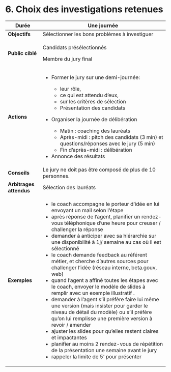 # 6. Choix des investigations retenues

| **Durée**               | **Une journée**                                                                                                                                                                                                                                                                                                                                                                                                                                                                                                                                                                                                                                                                                                                                                                                                                                                                                                                                                                                                                                            |
| ----------------------- | ---------------------------------------------------------------------------------------------------------------------------------------------------------------------------------------------------------------------------------------------------------------------------------------------------------------------------------------------------------------------------------------------------------------------------------------------------------------------------------------------------------------------------------------------------------------------------------------------------------------------------------------------------------------------------------------------------------------------------------------------------------------------------------------------------------------------------------------------------------------------------------------------------------------------------------------------------------------------------------------------------------------------------------------------------------- |
| **Objectifs**           | Sélectionner les bons problèmes à investiguer                                                                                                                                                                                                                                                                                                                                                                                                                                                                                                                                                                                                                                                                                                                                                                                                                                                                                                                                                                                                              |
| **Public ciblé**        | <p>Candidats présélectionnés</p><p>Membre du jury final</p>                                                                                                                                                                                                                                                                                                                                                                                                                                                                                                                                                                                                                                                                                                                                                                                                                                                                                                                                                                                                |
| **Actions**             | <ul><li><p>Former le jury sur une demi-journée:</p><ul><li>leur rôle,</li><li>ce qui est attendu d’eux,</li><li>sur les critères de sélection</li><li>Présentation des candidats</li></ul></li><li><p>Organiser la journée de délibération</p><ul><li>Matin : coaching des lauréats</li><li>Après-midi : pitch des candidats (3 min) et questions/réponses avec le jury (5 min)</li><li>Fin d’après-midi : délibération</li></ul></li><li>Annonce des résultats</li></ul>                                                                                                                                                                                                                                                                                                                                                                                                                                                                                                                                                                                  |
| **Conseils**            | Le jury ne doit pas être composé de plus de 10 personnes.                                                                                                                                                                                                                                                                                                                                                                                                                                                                                                                                                                                                                                                                                                                                                                                                                                                                                                                                                                                                  |
| **Arbitrages attendus** | Sélection des lauréats                                                                                                                                                                                                                                                                                                                                                                                                                                                                                                                                                                                                                                                                                                                                                                                                                                                                                                                                                                                                                                     |
| **Exemples**            | <ul><li>le coach accompagne le porteur d’idée en lui envoyant un mail selon l’étape</li><li>après réponse de l’agent, planifier un rendez-vous téléphonique d’une heure pour creuser / challenger la réponse</li><li>demander à anticiper avec sa hiérarchie sur une disponibilité à 1j/ semaine au cas où il est sélectionné</li><li>le coach demande feedback au référent métier, et cherche d’autres sources pour challenger l’idée (réseau interne, beta.gouv, web)</li><li>quand l’agent a affiné toutes les étapes avec le coach, envoyer le modèle de slides à remplir avec un exemple illustratif .</li><li>demander à l’agent s’il préfère faire lui même une version (mais insister pour garder le niveau de détail du modèle) ou s’il préfère qu’on lui remplisse une première version à revoir / amender</li><li>ajuster les slides pour qu’elles restent claires et impactantes</li><li>planifier au moins 2 rendez-vous de répétition de la présentation une semaine avant le jury</li><li>rappeler la limite de 5’ pour présenter</li></ul> |

